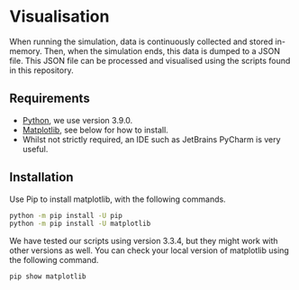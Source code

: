 # Visualisation

When running the simulation, data is continuously collected and stored in-memory. Then, when the simulation ends, this data is dumped to a JSON file. This JSON file can be processed and 
visualised using the scripts found in this repository.

## Requirements

* [Python](https://www.python.org/), we use version 3.9.0.
* [Matplotlib](https://github.com/matplotlib/matplotlib), see below for how to install.
* Whilst not strictly required, an IDE such as JetBrains PyCharm is very useful.

## Installation

Use Pip to install matplotlib, with the following commands.

```bash
python -m pip install -U pip
python -m pip install -U matplotlib
```

We have tested our scripts using version 3.3.4, but they might work with other versions as well. You can check your local version of matplotlib using the following command.

```bash
pip show matplotlib
```
